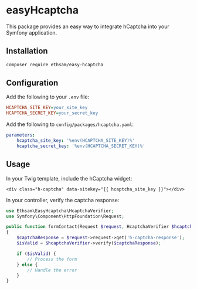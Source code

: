 
# easyHcaptcha

This package provides an easy way to integrate hCaptcha into your Symfony application.

## Installation

```bash
composer require ethsam/easy-hcaptcha
```

## Configuration

Add the following to your `.env` file:

```ini
HCAPTCHA_SITE_KEY=your_site_key
HCAPTCHA_SECRET_KEY=your_secret_key
```

Add the following to `config/packages/hcaptcha.yaml`:

```yaml
parameters:
    hcaptcha_site_key: '%env(HCAPTCHA_SITE_KEY)%'
    hcaptcha_secret_key: '%env(HCAPTCHA_SECRET_KEY)%'
```

## Usage

In your Twig template, include the hCaptcha widget:

```twig
<div class="h-captcha" data-sitekey="{{ hcaptcha_site_key }}"></div>
```

In your controller, verify the captcha response:

```php
use Ethsam\EasyHcaptcha\HcaptchaVerifier;
use Symfony\Component\HttpFoundation\Request;

public function formContact(Request $request, HcaptchaVerifier $hcaptchaVerifier)
{
    $captchaResponse = $request->request->get('h-captcha-response');
    $isValid = $hcaptchaVerifier->verify($captchaResponse);

    if ($isValid) {
        // Process the form
    } else {
        // Handle the error
    }
}
```
